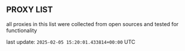 ## PROXY LIST

all proxies in this list were collected from open sources and tested for functionality

last update: `2025-02-05 15:20:01.433814+00:00` UTC